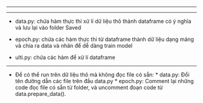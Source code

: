 *******************************************************************
*******************************************************************
- data.py: chứa hàm thực thi xử lí dữ liệu thô thành dataframe có ý nghĩa và lưu lại vào folder Saved

- epoch.py: chứa các hàm thực thi từ dataframe thành dữ liệu dạng mảng và chia ra data và nhãn để 
          dễ dàng train model

- ulti.py: chứa các hàm để xử lí dataframe

*******************************************************************
- Để có thể run trên dữ liệu thô mà không đọc file có sẵn:
          * data.py: Đổi tên đường dẫn các file trên đầu data.py
          * epoch.py: Comment lại những code đọc file có sẵn từ folder, và uncomment đoạn code từ data.prepare_data().